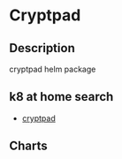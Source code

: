 # Cryptpad

## Description

cryptpad helm package

## k8 at home search

- [cryptpad](https://nanne.dev/k8s-at-home-search/#/cryptpad)

## Charts


